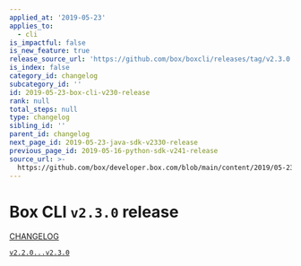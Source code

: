 ```yaml
---
applied_at: '2019-05-23'
applies_to:
  - cli
is_impactful: false
is_new_feature: true
release_source_url: 'https://github.com/box/boxcli/releases/tag/v2.3.0'
is_index: false
category_id: changelog
subcategory_id: ''
id: 2019-05-23-box-cli-v230-release
rank: null
total_steps: null
type: changelog
sibling_id: ''
parent_id: changelog
next_page_id: 2019-05-23-java-sdk-v2330-release
previous_page_id: 2019-05-16-python-sdk-v241-release
source_url: >-
  https://github.com/box/developer.box.com/blob/main/content/2019/05-23-box-cli-v230-release.md
---
```

# Box CLI `v2.3.0` release

[CHANGELOG](https://github.com/box/boxcli/blob/master/CHANGELOG.md#230-2019-05-23)

[`v2.2.0...v2.3.0`](https://github.com/box/boxcli/compare/`v2.2.0...v2.3.0`)